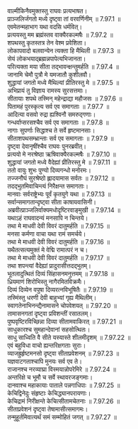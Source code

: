 

  
वाल्मीकिनैवमुक्तस्तु राघवः प्रत्यभाषत।  
प्राञ्जलिर्जगतो मध्ये दृष्ट्वा तां वरवर्णिनीम् ॥ 7.97.1 ॥   
एवमेतन्महाभाग यथा वदसि धर्मवित्।  
प्रत्ययस्तु मम ब्रह्मंस्तव वाक्यैरकल्मषैः ॥ 7.97.2 ॥   
शपथस्तु कृतस्तत्र तेन वेश्म प्रवेशिता।  
लोकापवादो बलवान्येन त्यक्ता हि मैथिली ॥ 7.97.3 ॥   
सेयं लोकभयाद्ब्रह्मन्नपापेत्यभिजानता।  
परित्यक्ता मया सीता तद्भावन्क्षन्तुमर्हति ॥ 7.97.4 ॥   
जानामि चेमौ पुत्रौ मे यमजातौ कुशीलवौ।  
शुद्धायां जगतो मध्ये मैथिल्यां प्रीतिरस्तु मे ॥ 7.97.5 ॥   
अभिप्रायं तु विज्ञाय रामस्य सुरसत्तमाः।  
सीतायाः शपथे तस्मिन् महेन्द्राद्या महौजसः ॥ 7.97.6 ॥   
पितामहं पुरस्कृत्य सर्व एव समागताः ॥ 7.97.7 ॥   
आदित्या वसवो रुद्रा ह्यश्विनौ समरुद्गणाः।  
गन्धर्वाप्सरसश्चैव सर्व एव समागताः ॥ 7.97.8 ॥   
नागाः सुपर्णाः सिद्धाश्च ते सर्वे हृष्टमानसाः।  
सीताशपथसम्भ्रान्ताः सर्व एव समागताः ॥ 7.97.9 ॥   
दृष्ट्वा देवानृषींश्चैव राघवः पुनरब्रवीत्।  
प्रत्ययो मे नरश्रेष्ठा ऋषिवाक्यैरकल्मषैः ॥ 7.97.10 ॥   
शुद्धायां जगतो मध्ये वैदेह्यां प्रीतिरस्तु मे ॥ 7.97.11 ॥   
ततो वायुः शुभः पुण्यो दिव्यगन्धो मनोरमः।  
तज्जनौघं सुरश्रेष्ठो ह्लादयामास सर्वतः ॥ 7.97.12 ॥   
तदद्भुतमिवाचिन्त्यं निरैक्षन्त समागताः।  
मानवाः सर्वराष्ट्रेभ्यः पूर्वं कृतयुगे यथा ॥ 7.97.13 ॥   
सर्वान्समागतान्दृष्ट्वा सीता काषायवासिनी।  
अब्रवीत्प्राञ्जलिर्वाक्यमधोदृष्टिरवाङ्मुखी ॥ 7.97.14 ॥   
यथाऽहं राघवादन्यं मनसापि न चिन्तये।  
तथा मे माधवी देवी विवरं दातुमर्हति ॥ 7.97.15 ॥   
मनसा कर्मणा वाचा यथा रामं समर्चये।  
तथा मे माधवी देवी विवरं दातुमर्हति ॥ 7.97.16 ॥   
यथैतत्सत्यमुक्तं मे वेद्मि रामात्परं न च।  
तथा मे माधवी देवी विवरं दातुमर्हति ॥ 7.97.17 ॥   
तथा शपन्त्यां वैदेह्यां प्रादुरासीत्तदद्भुतम्।  
भूतलादुत्थितं दिव्यं सिंहासनमनुत्तमम् ॥ 7.97.18 ॥   
ध्रियमाणं शिरोभिस्तु नागैरमितविक्रमैः।  
दिव्यं दिव्येन वपुषा दिव्यरत्नविभूषितैः ॥ 7.97.19 ॥   
तस्मिंस्तु धरणी देवी बाहुभ्यां गृह्य मैथिलीम्।  
स्वागतेनाभिनन्द्यैनामासने चोपवेशयत् ॥ 7.97.20 ॥   
तामासनगतां दृष्ट्वा प्रविशन्तीं रसातलम्।  
पुष्पवृष्टिरविच्छिन्ना दिव्या सीतामवाकिरत् ॥ 7.97.21 ॥   
साधुकारश्च सुमहान्देवानां सहसोत्थितः।  
साधु साध्विति वै सीते यस्यास्ते शीलमीदृशम् ॥ 7.97.22 ॥   
एवं बहुविधा वाचो ह्यन्तरिक्षगताः सुराः।  
व्याजह्रुर्हृष्टमनसो दृष्ट्वा सीताप्रवेशनम् ॥ 7.97.23 ॥   
यज्ञवाटगताश्चापि मुनयः सर्व एव ते।  
राजानश्च नरव्याघ्रा विस्मयान्नोपरेमिरे ॥ 7.97.24 ॥   
अन्तरिक्षे च भूमौ च सर्वे स्थावरजङ्गमाः।  
दानवाश्च महाकायाः पाताले पन्नगाधिपाः ॥ 7.97.25 ॥   
केचिद्विनेदुः संहृष्टाः केचिद्ध्यानपरायणाः।  
केचिद्रामं निरीक्षन्ते केचित्सीतामचेतनाः ॥ 7.97.26 ॥   
सीताप्रवेशनं दृष्ट्वा तेषामासीत्समागमः।  
तन्मुहूर्तमिवात्यर्थं समं सम्मोहितं जगत् ॥ 7.97.27 ॥   

